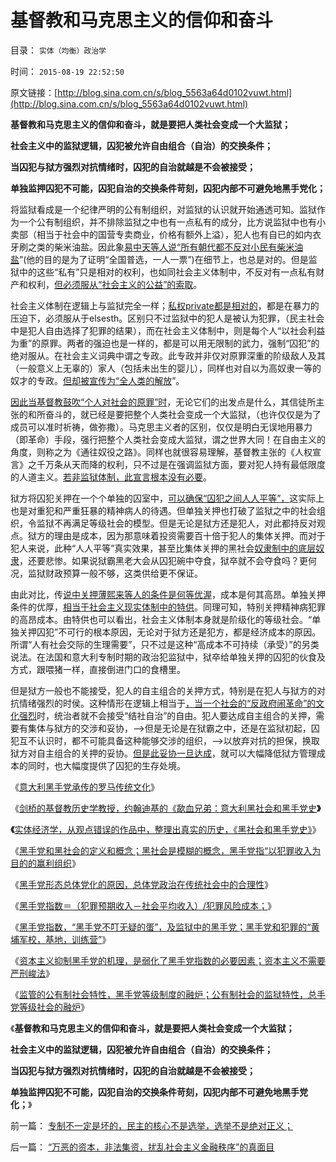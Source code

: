 # 基督教和马克思主义的信仰和奋斗

目录： `实体（均衡）政治学` 

时间： `2015-08-19 22:52:50` 

原文链接：[http://blog.sina.com.cn/s/blog_5563a64d0102vuwt.html](http://blog.sina.com.cn/s/blog_5563a64d0102vuwt.html)

**基督教和马克思主义的信仰和奋斗，就是要把人类社会变成一个大监狱；**

**社会主义中的监狱逻辑，囚犯被允许自由组合（自治）的交换条件；**

**当囚犯与狱方强烈对抗情绪时，囚犯的自治就越是不会被接受；**

**单独监押囚犯不可能，囚犯自治的交换条件苛刻，囚犯内部不可避免地黑手党化；**



将监狱看成是一个纪律严明的公有制组织，对监狱的认识就开始通透可知。监狱作为一个公有制组织，并不排除监狱之中也有一点私有的成分，比方说监狱中也有小卖部（相当于社会中的国营专卖商业，价格有额外上溢），犯人也有自已的如内衣牙刷之类的柴米油盐。因此象[易中天等人说“所有朝代都不反对小民有柴米油盐](../../../2011/9/21/民富是测算民主的量化指标.md)”(他的目的是为了证明“全国普选，一人一票”)在细节上，也总是对的。但是监狱中的这些“私有”只是相对的权利，也如同社会主义体制中，不反对有一点私有财产和权利，[但必须服从“社会主义的公益”的索取](../../../2011/5/13/民主取决于默认权益归属权.md)。

社会主义体制在逻辑上与监狱完全一样；[私权private都是相对的](../../../2012/3/3/民主不是道德信仰，成本限制是客观规律.md)，都是在暴力的压迫下，必须服从于elsesth。区别只不过监狱中的犯人是被认为犯罪，（民主社会中是犯人自由选择了犯罪的结果），而在社会主义体制中，则是每个人“以社会利益为重”的原罪。两者的强迫也是一样的，都是可以用无限制的武力，强制“囚犯”的绝对服从。在社会主义词典中谓之专政。此专政并非仅对原罪深重的阶级敌人及其（一般意义上无辜的）家人（包括未出生的婴儿），同样也对自以为高奴隶一等的奴才的专政。[但却被宣传为“全人类的解放](../../../2011/2/19/交换创造价值的自由和《通往奴役之路》.md)”。

[因此当基督教鼓吹“个人对社会的原罪”时](../../../2009/11/5/没有天生的原罪，没有天生的原债.md)，无论它们的出发点是什么，其信徒所主张的和所奋斗的，就已经是要把整个人类社会变成一个大监狱，（也许仅仅是为了成员可以准时祈祷，做弥撒）。马克思主义者的区别，仅仅是明白无误地用暴力（即革命）手段，强行把整个人类社会变成大监狱，谓之世界大同！在自由主义的角度，则称之为《通往奴役之路》。同样也就很容易理解，基督教主张的《人权宣言》之千万条从天而降的权利，只不过是在强调监狱方面，要对犯人持有最低限度的人道主义。[若非监狱体制，此宣言根本没有必要](http://blog.sina.com.cn/s/blog_cc521dde0102vebk.html)。

狱方将囚犯关押在一个个单独的囚室中，[可以确保“囚犯之间人人平等”，](../../../2012/2/1/预设公有制前提的所谓“公平”实乃无耻！.md)这实际上也是对重犯和严重狂暴的精神病人的待遇。但单独关押也打破了监狱之中的社会组织，令监狱不再满足等级社会的模型。但是无论是狱方还是犯人，对此都持反对观点。狱方的理由是成本，因为那意味着投资需要百十倍于犯人的集体关押。而对于犯人来说，此种“人人平等”真实效果，甚至比集体关押的黑社会[奴隶制中的底层奴隶](../../../2012/3/29/奴隶不是奴隶社会最底层的人，但可能最反动.md)，还要悲惨。如果说狱霸黑老大会从囚犯碗中夺食，狱卒就不会夺食吗？更何况，监狱财政预算一般不够，这类供给更不保证。

由此对比，传[说中关押薄熙来等人的条件是何等优渥](../../../2013/9/22/薄熙来同志获判死缓很恰当，毛左薄粉不可能心服；.md)，成本是何其高昂。单独关押条件的优厚，[相当于社会主义现实体制中的特供](../../../2012/5/21/苏联模式稳定干部队伍的特供制度.md)。同理可知，特别关押精神病犯罪的高昂成本。由特供也可以看出，社会主义体制本身就是阶级化的等级社会。“单独关押囚犯”不可行的根本原因，无论对于狱方还是犯方，都是经济成本的原因。所谓“人有社会交际的生理需要”，只不过是这种“高成本不可持续（承受）”的另类说法。在法国和意大利专制时期的政治犯监狱中，狱卒给单独关押的囚犯的伙食及方式，跟喂猪一样，直接倒进门口的食槽里。

但是狱方一般也不能接受，犯人的自主组合的关押方式，特别是在犯人与狱方的对抗情绪强烈的时侯。这种情形在逻辑上相当于[，当一个社会的“反政府闹革命”的文化强烈](../../../2012/2/1/横眉冷对伪君子，左狗总是闹革命.md)时，统治者就不会接受“结社自治”的自由。犯人要达成自主组合的关押，需要有集体与狱方的交涉和妥协，——>但是无论是在狱霸之中，还是在监狱初起，囚犯互不认识时，都不可能具备这种能够交涉的组织，——>以放弃对抗的担保，换取狱方对自主组合的关押的妥协。[但是此妥协一旦达成](../../../2013/8/1/民主进程，法治先于自治，自治先于多党制，多党优先于宪政.md)，就可以大幅降低狱方管理成本的同时，也大幅度提供了囚犯的生存处境。

《[意大利黑手党承传的罗马传统文化](../../../2015/7/23/意大利黑手党承传的罗马传统文化.md)》

《[剑桥的基督教历史学教授，约翰迪基的《歃血兄弟：意大利黑社会和黑手党史](../../../2015/7/24/约翰迪基的《歃血兄弟：意大利黑社会和黑手党史》.md)**》**

**《**[实体经济学，从观点错误的作品中，整理出真实的历史，《黑社会和黑手党史》](../../../2015/7/25/实体社会学整理出真实的《黑社会和黑手党》历史和现实.md)》

《[黑手党和黑社会的定义和概念；黑社会是模糊的概念，黑手党指“以犯罪收入为目的的赢利组织](../../../2015/7/28/黑手党和黑社会的定义，概念，和差异.md)》

《[黑手党形态总体党化的原因，总体党政治在传统社会中的合理性](../../../2015/7/29/黑手党形似总体党，罕做坏事，还玩正义的原因.md)》

《[黑手党指数＝（犯罪预期收入－社会平均收入）/犯罪风险成本；](../../../2015/7/30/黑手党指数，约束各国黑手党的经济规律.md)》

《[黑手党指数，“黑手党不叮无疑的蛋”，及监狱中的黑手党；黑手党和犯罪的“黄埔军校，基地，训练营”](../../../2015/7/31/“黑手党不叮无疑的蛋”及黑手党的“基地，黄埔军校”.md)》

《[资本主义抑制黑手党的机理，是弱化了黑手党指数的必要因素；资本主义不需要严刑峻法](../../../2015/8/7/监狱的社会学模型，why资本主义不需要严刑峻法.md)》

《[监管的公有制社会特性，黑手党等级制度的融炉；公有制社会的监狱特性，总手党等级社会的融炉](../../../2015/8/8/监管的公有制社会特性，黑手党等级制度的融炉；.md)》

《**基督教和马克思主义的信仰和奋斗，就是要把人类社会变成一个大监狱；**

**社会主义中的监狱逻辑，囚犯被允许自由组合（自治）的交换条件；**

**当囚犯与狱方强烈对抗情绪时，囚犯的自治就越是不会被接受；**

**单独监押囚犯不可能，囚犯自治的交换条件苛刻，囚犯内部不可避免地黑手党化；**》

前一篇： [专制不一定是坏的，民主的核心不是选举，选举不是绝对正义；](../../../2015/9/23/专制不一定是坏的，民主的核心不是选举，选举不是绝对正义；.md)

后一篇： [“万恶的资本，非法集资，扰乱社会主义金融秩序”的真面目](../../../2015/7/13/“万恶的资本，非法集资，扰乱社会主义金融秩序”的真面目.md)

